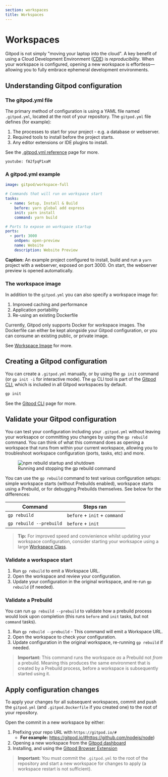 ```yaml
---
section: workspaces
title: Workspaces
---
```


<script context="module">
  export const prerender = true;
</script>

# Workspaces

Gitpod is not simply "moving your laptop into the cloud". A key benefit of using a Cloud Development Environment ([CDE](/cde)) is _reproducibility_. When your workspace is configured, opening a new workspace is effortless—allowing you to fully embrace ephemeral development environments.

## Understanding Gitpod configuration

### The gitpod.yml file

The primary method of configuration is using a YAML file named `.gitpod.yml`, located at the root of your repository. The `gitpod.yml` file defines (for example):

1. The processes to start for your project - e.g. a database or webserver.
2. Required tools to install before the project starts.
3. Any editor extensions or IDE plugins to install.

See the [.gitpod.yml reference](/docs/references/gitpod-yml) page for more.

`youtube: fA2fpqP1xaM`

### A gitpod.yml example

```yaml
image: gitpod/workspace-full

# Commands that will run on workspace start
tasks:
  - name: Setup, Install & Build
    before: yarn global add express
    init: yarn install
    command: yarn build

# Ports to expose on workspace startup
ports:
  - port: 3000
    onOpen: open-preview
    name: Website
    description: Website Preview
```

**Caption:** An example project configured to install, build and run a `yarn` project with a webserver, exposed on port 3000. On start, the webserver preview is opened automatically.

### The workspace image

In addition to the `gitpod.yml` you can also specify a workspace image for:

1. Improved caching and performance
2. Application portability
3. Re-using an existing Dockerfile

Currently, Gitpod only supports Docker for workspace images. The Dockerfile can either be kept alongside your Gitpod configuration, or you can consume an existing public, or private image.

See [Workspace Image](/docs/configure/workspaces/workspace-image) for more.

## Creating a Gitpod configuration

You can create a `.gitpod.yml` manually, or by using the `gp init` command (or `gp init -i` for interactive mode). The `gp` CLI tool is part of the [Gitpod CLI](/docs/references/gitpod-cli), which is included in all Gitpod workspaces by default.

```sh
gp init
```

See the [Gitpod CLI](/docs/references/gitpod-cli) page for more.

## Validate your Gitpod configuration

You can test your configuration including your `.gitpod.yml` without leaving your worksapce or committing you changes by using the `gp rebuild` command. You can think of what this command does as opening a workspace that runs from within your current workspace, allowing you to troubleshoot workspace configuration (ports, tasks, etc) and more.

<figure>
<img class="shadow-medium w-full rounded-xl max-w-3xl mt-x-small" alt="npm rebuild startup and shutdown" src="/images/testing-changes/gp_rebuild.png">
    <figcaption>Running and stopping the gp rebuild command</figcaption>
</figure>

You can use the `gp rebuild` command to test various configuration setups: simple workspace starts (without Prebuilds enabled), workspace starts using a Prebuild, or for debugging Prebuilds themselves. See below for the differences:

| Command                 | Steps ran                     |
| ----------------------- | ----------------------------- |
| `gp rebuild`            | `before` + `init` + `command` |
| `gp rebuild --prebuild` | `before` + `init`             |

<!-- | `gp rebuild --from="prebuild"` | `before` + `command`          | -->

> **Tip:** For improved speed and convienience whilst updating your workspace configuration, consider starting your worksapce using a large [Workspace Class](/docs/configure/workspaces/workspace-classes).

### Validate a workspace start

1. Run `gp rebuild` to emit a Workspace URL.
2. Open the workspace and review your configuration.
3. Update your configuration in the original workspace, and re-run `gp rebuild` (if needed).

### Validate a Prebuild

You can run `gp rebuild --prebuild` to validate how a prebuild process would look upon completion (this runs `before` and `init` tasks, but not `command` tasks).

1. Run `gp rebuild --prebuild` - This command will emit a Workspace URL.
2. Open the workspace to check your configuration.
3. Update configuration in the original workspace, re-running `gp rebuild` if needed.

> **Important:** This command runs the workspace _as_ a Prebuild not _from_ a prebuild. Meaning this produces the same environment that is created by a Prebuild process, before a workspace is subsequently started using it.

## Apply configuration changes

To apply your changes for all subsequent workspaces, commit and push the `gitpod.yml` (and `.gitpod.Dockerfile` if you created one) to the root of your repository.

Open the commit in a new workspace by either:

1. Prefixing your repo URL with `https://gitpod.io/#`
   - **For example:** https://gitpod.io/#https://github.com/nodejs/node)
2. Opening a new workspace from the [Gitpod dashboard](https://gitpod.io/dashboard)
3. Installing, and using the [Gitpod Browser Extension](/docs/configure/user-settings/browser-extension#browser-extension)

> **Important:** You must commit the `.gitpod.yml` to the root of the repository and start a new workspace for changes to apply (a workspace restart is not sufficient).
